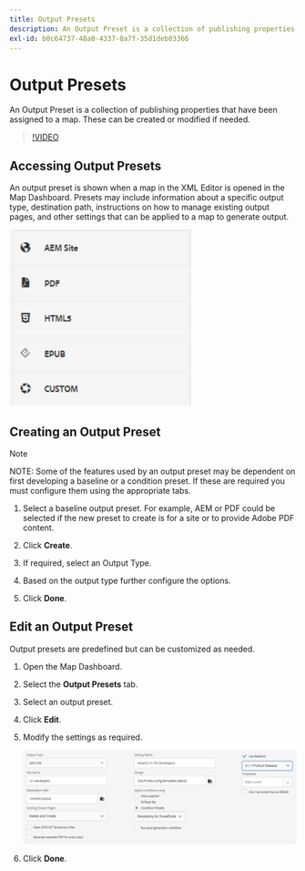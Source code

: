 ```yaml
---
title: Output Presets
description: An Output Preset is a collection of publishing properties that have been assigned to a map
exl-id: b0c64737-48a0-4337-8a7f-35d1deb03366
---
```

# Output Presets

An Output Preset is a collection of publishing properties that have been assigned to a map. These can be created or modified if needed.

>[!VIDEO](https://video.tv.adobe.com/v/338989)

## Accessing Output Presets

An output preset is shown when a map in the XML Editor is opened in the Map Dashboard. Presets may include information about a specific output type, destination path, instructions on how to manage existing output pages, and other settings that can be applied to a map to generate output.

![Access-Output-Presets](images/access-output-presets.png)
 
## Creating an Output Preset

>[!NOTE]
>
>NOTE: Some of the features used by an output preset may be dependent on first developing a baseline or a condition preset. If these are required you must configure them using the appropriate tabs.

1. Select a baseline output preset. For example, AEM or PDF could be selected if the new preset to create is for a site or to provide Adobe PDF content.

2. Click **Create**.

3. If required, select an Output Type.

4. Based on the output type further configure the options.

5. Click **Done**.

## Edit an Output Preset

Output presets are predefined but can be customized as needed.

1. Open the Map Dashboard.

2. Select the **Output Presets** tab.

3. Select an output preset.

4. Click **Edit**.

5. Modify the settings as required.

    ![Edit-Output-Preset](images/edit-output-preset.png)
 
6. Click **Done**.
